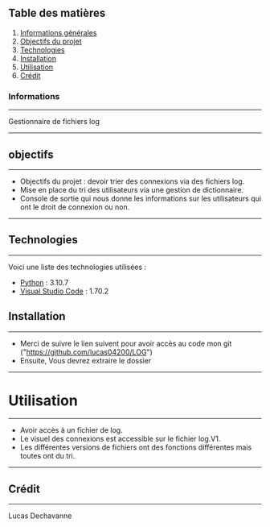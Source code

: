 ## Table des matières
1. [Informations générales](#informations)
2. [Objectifs du projet](#Objectifs)
3. [Technologies](#technologies)
4. [Installation](#installation)
5. [Utilisation](#utilisation)
6. [Crédit](#crédit)
### Informations
***
Gestionnaire de fichiers log
***
## objectifs
*** 
- Objectifs du projet : devoir trier des connexions via des fichiers log.
- Mise en place du tri des utilisateurs via une gestion de dictionnaire.
- Console de sortie qui nous donne les informations sur les utilisateurs qui ont le droit de connexion ou non.
***
## Technologies
***
Voici une liste des technologies utilisées :
* [Python](https://www.python.org/downloads/) : 3.10.7
* [Visual Studio Code](https://code.visualstudio.com/) : 1.70.2
## Installation
*** 
- Merci de suivre le lien suivent pour avoir accès au code mon git ("https://github.com/lucas04200/LOG")
- Ensuite, Vous devrez extraire le dossier
***
# Utilisation
***
- Avoir accès à un fichier de log.
- Le visuel des connexions est accessible sur le fichier log.V1.
- Les différentes versions de fichiers ont des fonctions différentes mais toutes ont du tri.
***
## Crédit 
***
Lucas Dechavanne 
 
